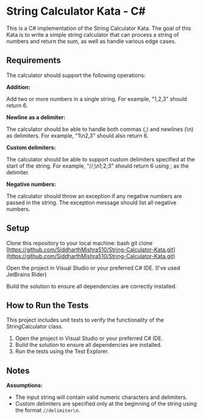 # String Calculator Kata - C#

This is a C# implementation of the String Calculator Kata. The goal of this Kata is to write a simple string calculator that can process a string of numbers and return the sum, as well as handle various edge cases.

## Requirements

The calculator should support the following operations:

**Addition:**

Add two or more numbers in a single string.
For example, "1,2,3" should return 6.

**Newline as a delimiter:**

The calculator should be able to handle both commas (,) and newlines (\n) as delimiters.
For example, "1\n2,3" should also return 6.

**Custom delimiters:**

The calculator should be able to support custom delimiters specified at the start of the string.
For example, "//;\n1;2;3" should return 6 using ; as the delimiter.

**Negative numbers:**

The calculator should throw an exception if any negative numbers are passed in the string.
The exception message should list all negative numbers.

## Setup

Clone this repository to your local machine:
bash
git clone [https://github.com/SiddharthMishra510/String-Calculator-Kata.git](https://github.com/SiddharthMishra510/String-Calculator-Kata.git)


Open the project in Visual Studio or your preferred C# IDE. (I've used JetBrains Rider)

Build the solution to ensure all dependencies are correctly installed.

## How to Run the Tests

This project includes unit tests to verify the functionality of the StringCalculator class.

1. Open the project in Visual Studio or your preferred C# IDE.
2. Build the solution to ensure all dependencies are installed.
3. Run the tests using the Test Explorer.

## Notes

**Assumptions:**

* The input string will contain valid numeric characters and delimiters.
* Custom delimiters are specified only at the beginning of the string using the format `//delimiter\n`.